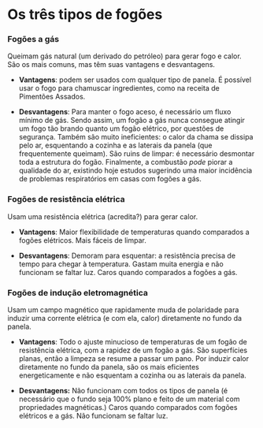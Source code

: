 # Os três tipos de fogões

### Fogões a gás
Queimam gás natural (um derivado do petróleo) para gerar fogo e calor. São os mais comuns, mas têm suas vantagens e desvantagens.

- **Vantagens**: podem ser usados com qualquer tipo de panela. É possível usar o fogo para chamuscar ingredientes, como na receita de Pimentões Assados.

- **Desvantagens**: Para manter o fogo aceso, é necessário um fluxo mínimo de gás. Sendo assim, um fogão a gás nunca consegue atingir um fogo tão brando quanto um fogão elétrico, por questões de segurança. Também são muito ineficientes: o calor da chama se dissipa pelo ar, esquentando a cozinha e as laterais da panela (que frequentemente queimam). São ruins de limpar: é necessário desmontar toda a estrutura do fogão. Finalmente, a combustão *pode* piorar a qualidade do ar, existindo hoje estudos sugerindo uma maior incidência de problemas respiratórios em casas com fogões a gás.

### Fogões de resistência elétrica
Usam uma resistência elétrica (acredita?) para gerar calor.

- **Vantagens**: Maior flexibilidade de temperaturas quando comparados a fogões elétricos. Mais fáceis de limpar.

- **Desvantagens**: Demoram para esquentar: a resistência precisa de tempo para chegar à temperatura. Gastam muita energia e não funcionam se faltar luz. Caros quando comparados a fogões a gás.

### Fogões de indução eletromagnética
Usam um campo magnético que rapidamente muda de polaridade para induzir uma corrente elétrica (e com ela, calor) diretamente no fundo da panela.

- **Vantagens**: Todo o ajuste minucioso de temperaturas de um fogão de resistência elétrica, com a rapidez de um fogão a gás. São superfícies planas, então a limpeza se resume a passar um pano. Por induzir calor diretamente no fundo da panela, são os mais eficientes energeticamente e não esquentam a cozinha ou as laterais da panela.

- **Desvantagens:** Não funcionam com todos os tipos de panela (é necessário que o fundo seja 100% plano e feito de um material com propriedades magnéticas.) Caros quando comparados com fogões elétricos e a gás. Não funcionam se faltar luz. 